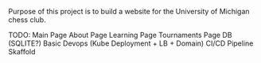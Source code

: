 Purpose of this project is to build a website for the University of Michigan chess club.

TODO:
Main Page
About Page
Learning Page
Tournaments Page
DB (SQLITE?)
Basic Devops (Kube Deployment + LB + Domain)
CI/CD Pipeline
Skaffold

